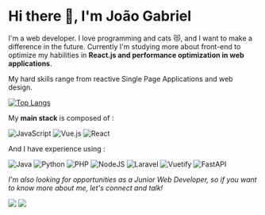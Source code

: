 # Hi there 👋, I'm João Gabriel

I'm a web developer. I love programming and cats 😻, and I want to make a difference in the future. Currently I'm studying more about front-end to optimize my habilities in **React.js and performance optimization in web applications**.

My hard skills range from reactive Single Page Applications and web design.

[![Top Langs](https://github-readme-stats.vercel.app/api/top-langs/?username=anuraghazra&layout=compact&theme=dark)](https://github.com/anuraghazra/github-readme-stats)

My **main stack** is composed of :

![JavaScript](https://img.shields.io/badge/javascript-%23323330.svg?style=for-the-badge&logo=javascript&logoColor=%23F7DF1E)
![Vue.js](https://img.shields.io/badge/vuejs-%2335495e.svg?style=for-the-badge&logo=vuedotjs&logoColor=%234FC08D)
![React](https://img.shields.io/badge/react-%2320232a.svg?style=for-the-badge&logo=react&logoColor=%2361DAFB)

And I have experience using :

![Java](https://img.shields.io/badge/java-%23ED8B00.svg?style=for-the-badge&logo=java&logoColor=white)
![Python](https://img.shields.io/badge/python-3670A0?style=for-the-badge&logo=python&logoColor=ffdd54)
![PHP](https://img.shields.io/badge/php-%23777BB4.svg?style=for-the-badge&logo=php&logoColor=white)
![NodeJS](https://img.shields.io/badge/node.js-6DA55F?style=for-the-badge&logo=node.js&logoColor=white)
![Laravel](https://img.shields.io/badge/laravel-%23FF2D20.svg?style=for-the-badge&logo=laravel&logoColor=white)
![Vuetify](https://img.shields.io/badge/Vuetify-1867C0?style=for-the-badge&logo=vuetify&logoColor=AEDDFF)
![FastAPI](https://img.shields.io/badge/FastAPI-005571?style=for-the-badge&logo=fastapi)

<i>I'm also looking for opportunities as a Junior Web Developer, so if you want to know more about me, let's connect and talk!</i>

<a href="https://www.instagram.com/jgabriel44_"><img src="https://img.shields.io/badge/jgabriel44-%23E4405F.svg?style=for-the-badge&logo=Instagram&logoColor=white"></img></a>
<a href="https://www.linkedin.com/in/jgabrielsl/"><img src="https://img.shields.io/badge/linkedin-%230077B5.svg?style=for-the-badge&logo=linkedin&logoColor=white"></img></a>

<!--
**JGabriel-SL/JGabriel-SL** is a ✨ _special_ ✨ repository because its `README.md` (this file) appears on your GitHub profile.

Here are some ideas to get you started:

- 🔭 I’m currently working on ...
- 🌱 I’m currently learning ...
- 👯 I’m looking to collaborate on ...
- 🤔 I’m looking for help with ...
- 💬 Ask me about ...
- 📫 How to reach me: ...
- 😄 Pronouns: ...
- ⚡ Fun fact: ...
-->
